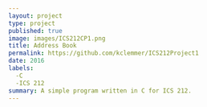 ```yaml
---
layout: project
type: project
published: true
image: images/ICS212CP1.png
title: Address Book
permalink: https://github.com/kclemmer/ICS212Project1
date: 2016
labels: 
  -C
  -ICS 212
summary: A simple program written in C for ICS 212.
---
```

